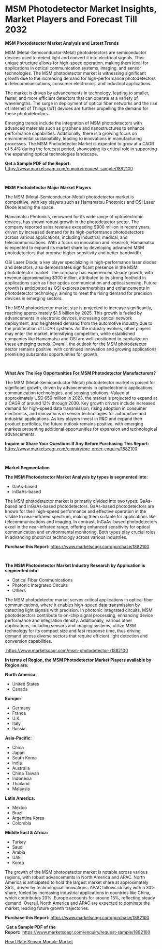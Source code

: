 <p><h1>MSM Photodetector Market Insights, Market Players and Forecast Till 2032</h1></p><p><strong>MSM Photodetector Market Analysis and Latest Trends</strong></p>
<p><p>MSM (Metal-Semiconductor-Metal) photodetectors are semiconductor devices used to detect light and convert it into electrical signals. Their unique structure allows for high-speed operation, making them ideal for applications in optical communication systems, imaging, and sensor technologies. The MSM photodetector market is witnessing significant growth due to the increasing demand for high-performance photodetectors in telecommunications, consumer electronics, and industrial applications. </p><p>The market is driven by advancements in technology, leading to smaller, faster, and more efficient detectors that can operate at a variety of wavelengths. The surge in deployment of optical fiber networks and the rise of Internet of Things (IoT) devices are further propelling the demand for these photodetectors. </p><p>Emerging trends include the integration of MSM photodetectors with advanced materials such as graphene and nanostructures to enhance performance capabilities. Additionally, there is a growing focus on environmental sustainability, leading to innovations in manufacturing processes. The MSM Photodetector Market is expected to grow at a CAGR of 5.4% during the forecast period, showcasing its critical role in supporting the expanding optical technologies landscape.</p></p>
<p><strong>Get a Sample PDF of the Report:&nbsp;</strong> <a href="https://www.marketscagr.com/enquiry/request-sample/1882100?utm_campaign=1999&utm_medium=2&utm_source=Github&utm_content=ia&utm_term=11022025&utm_id=msm-photodetector">https://www.marketscagr.com/enquiry/request-sample/1882100</a></p>
<p>&nbsp;</p>
<p><strong>MSM Photodetector Major Market Players</strong></p>
<p><p>The MSM (Metal-Semiconductor-Metal) photodetector market is competitive, with key players such as Hamamatsu Photonics and OSI Laser Diode leading the space. </p><p>Hamamatsu Photonics, renowned for its wide range of optoelectronic devices, has shown robust growth in the photodetector sector. The company reported sales revenue exceeding $900 million in recent years, driven by increased demand for its high-performance photodetectors across various applications, including industrial, medical, and telecommunications. With a focus on innovation and research, Hamamatsu is expected to expand its market share by developing advanced MSM photodetectors that promise higher sensitivity and better bandwidth.</p><p>OSI Laser Diode, a key player specializing in high-performance laser diodes and detectors, also demonstrates significant presence in the MSM photodetector market. The company has experienced steady growth, with revenue approximating $300 million, attributed to its strong foothold in applications such as fiber optics communication and optical sensing. Future growth is anticipated as OSI explores partnerships and enhancements in photodetector technology, aiming to meet the rising demand for precision devices in emerging sectors.</p><p>The MSM photodetector market size is projected to increase significantly, reaching approximately $1.5 billion by 2025. This growth is fueled by advancements in electronic devices, increasing optical network deployment, and heightened demand from the automotive industry due to the proliferation of LiDAR systems. As the industry evolves, other players may enter the market, intensifying competition, while established companies like Hamamatsu and OSI are well-positioned to capitalize on these emerging trends. Overall, the outlook for the MSM photodetector sector remains positive, with continued innovation and growing applications promising substantial opportunities for growth.</p></p>
<p>&nbsp;</p>
<p><strong>What Are The Key Opportunities For MSM Photodetector Manufacturers?</strong></p>
<p><p>The MSM (Metal-Semiconductor-Metal) photodetector market is poised for significant growth, driven by advancements in optoelectronic applications, communication technologies, and sensing solutions. Valued at approximately USD 650 million in 2023, the market is projected to expand at a CAGR of around 12% through 2030. Key growth drivers include increased demand for high-speed data transmission, rising adoption in consumer electronics, and innovations in sensor technologies for automotive and industrial applications. As key players invest in R&D and expand their product portfolios, the future outlook remains positive, with emerging markets presenting additional opportunities for expansion and technological advancements.</p></p>
<p><strong>Inquire or Share Your Questions If Any Before Purchasing This Report:</strong> <a href="https://www.marketscagr.com/enquiry/pre-order-enquiry/1882100?utm_campaign=1999&utm_medium=2&utm_source=Github&utm_content=ia&utm_term=11022025&utm_id=msm-photodetector">https://www.marketscagr.com/enquiry/pre-order-enquiry/1882100</a></p>
<p>&nbsp;</p>
<p><strong>Market Segmentation</strong></p>
<p><strong>The MSM Photodetector Market Analysis by types is segmented into:</strong></p>
<p><ul><li>GaAs-based</li><li>InGaAs-based</li></ul></p>
<p><p>The MSM photodetector market is primarily divided into two types: GaAs-based and InGaAs-based photodetectors. GaAs-based photodetectors are known for their high-speed performance and effective operation in the visible to near-infrared spectrum, making them suitable for applications like telecommunications and imaging. In contrast, InGaAs-based photodetectors excel in the near-infrared range, offering enhanced sensitivity for optical communication and environmental monitoring. Both types play crucial roles in advancing photonics technology across various industries.</p></p>
<p><strong>Purchase this Report:&nbsp;</strong><a href="https://www.marketscagr.com/purchase/1882100?utm_campaign=1999&utm_medium=2&utm_source=Github&utm_content=ia&utm_term=11022025&utm_id=msm-photodetector">https://www.marketscagr.com/purchase/1882100</a></p>
<p>&nbsp;</p>
<p><strong>The MSM Photodetector Market Industry Research by Application is segmented into:</strong></p>
<p><ul><li>Optical Fiber Communications</li><li>Photonic Integrated Circuits</li><li>Others</li></ul></p>
<p><p>The MSM photodetector market serves critical applications in optical fiber communications, where it enables high-speed data transmission by detecting light signals with precision. In photonic integrated circuits, MSM photodetectors contribute to on-chip signal processing, enhancing device performance and integration density. Additionally, various other applications, including sensors and imaging systems, utilize MSM technology for its compact size and fast response time, thus driving demand across diverse sectors that require efficient light detection and conversion capabilities.</p></p>
<p><a href="https://www.marketscagr.com/msm-photodetector-r1882100?utm_campaign=1999&utm_medium=2&utm_source=Github&utm_content=ia&utm_term=11022025&utm_id=msm-photodetector">&nbsp;https://www.marketscagr.com/msm-photodetector-r1882100</a></p>
<p><strong>In terms of Region, the MSM Photodetector Market Players available by Region are:</strong></p>
<p>
    <p> <strong> North America: </strong>
        <ul>
            <li>United States</li>
            <li>Canada</li>
        </ul>
        </p> 
    <p> <strong> Europe: </strong>
        <ul>
            <li>Germany</li>
            <li>France</li>
            <li>U.K.</li>
            <li>Italy</li>
            <li>Russia</li>
        </ul>
        </p> 
    <p> <strong> Asia-Pacific: </strong>
        <ul>
            <li>China</li>
            <li>Japan</li>
            <li>South Korea</li>
            <li>India</li>
            <li>Australia</li>
            <li>China Taiwan</li>
            <li>Indonesia</li>
            <li>Thailand</li>
            <li>Malaysia</li>
        </ul>
        </p> 
    <p> <strong> Latin America: </strong>
        <ul>
            <li>Mexico</li>
            <li>Brazil</li>
            <li>Argentina Korea</li>
            <li>Colombia</li>
        </ul>
        </p> 
    <p> <strong> Middle East & Africa: </strong>
        <ul>
            <li>Turkey</li>
            <li>Saudi</li>
            <li>Arabia</li>
            <li>UAE</li>
            <li>Korea</li>
        </ul>
    </p>
    </p>
<p><p>The growth of the MSM photodetector market is notable across various regions, with robust advancements in North America and APAC. North America is anticipated to hold the largest market share at approximately 35%, driven by technological innovations. APAC follows closely with a 30% share, fueled by increasing industrial applications in countries like China, which contributes 20%. Europe accounts for around 15%, reflecting steady demand. Overall, North America and APAC are expected to dominate the market, leading future growth trajectories.</p></p>
<p><strong>Purchase this Report: </strong><a href="https://www.marketscagr.com/purchase/1882100?utm_campaign=1999&utm_medium=2&utm_source=Github&utm_content=ia&utm_term=11022025&utm_id=msm-photodetector">https://www.marketscagr.com/purchase/1882100</a></p>
<p>&nbsp;<strong>Get a Sample PDF of the Report:&nbsp;&nbsp;</strong><a href="https://www.marketscagr.com/enquiry/request-sample/1882100?utm_campaign=1999&utm_medium=2&utm_source=Github&utm_content=ia&utm_term=11022025&utm_id=msm-photodetector">https://www.marketscagr.com/enquiry/request-sample/1882100</a></p>
<p><strong></strong></p>
<p><p><a href="https://github.com/tamvrosiya/Market-Research-Report-List-6/blob/main/heart-rate-sensor-module-market.md?utm_campaign=1999&utm_medium=2&utm_source=Github&utm_content=ia&utm_term=11022025&utm_id=msm-photodetector">Heart Rate Sensor Module Market</a></p></p>